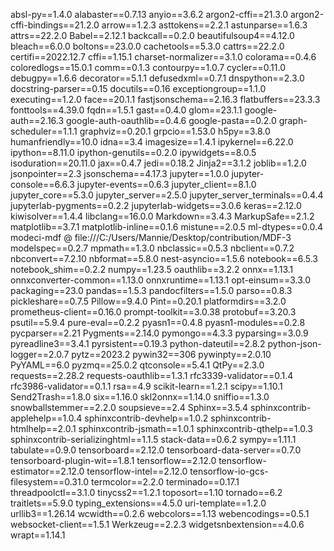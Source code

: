 absl-py==1.4.0
alabaster==0.7.13
anyio==3.6.2
argon2-cffi==21.3.0
argon2-cffi-bindings==21.2.0
arrow==1.2.3
asttokens==2.2.1
astunparse==1.6.3
attrs==22.2.0
Babel==2.12.1
backcall==0.2.0
beautifulsoup4==4.12.0
bleach==6.0.0
boltons==23.0.0
cachetools==5.3.0
cattrs==22.2.0
certifi==2022.12.7
cffi==1.15.1
charset-normalizer==3.1.0
colorama==0.4.6
coloredlogs==15.0.1
comm==0.1.3
contourpy==1.0.7
cycler==0.11.0
debugpy==1.6.6
decorator==5.1.1
defusedxml==0.7.1
dnspython==2.3.0
docstring-parser==0.15
docutils==0.16
exceptiongroup==1.1.0
executing==1.2.0
face==20.1.1
fastjsonschema==2.16.3
flatbuffers==23.3.3
fonttools==4.39.0
fqdn==1.5.1
gast==0.4.0
glom==23.1.1
google-auth==2.16.3
google-auth-oauthlib==0.4.6
google-pasta==0.2.0
graph-scheduler==1.1.1
graphviz==0.20.1
grpcio==1.53.0
h5py==3.8.0
humanfriendly==10.0
idna==3.4
imagesize==1.4.1
ipykernel==6.22.0
ipython==8.11.0
ipython-genutils==0.2.0
ipywidgets==8.0.5
isoduration==20.11.0
jax==0.4.7
jedi==0.18.2
Jinja2==3.1.2
joblib==1.2.0
jsonpointer==2.3
jsonschema==4.17.3
jupyter==1.0.0
jupyter-console==6.6.3
jupyter-events==0.6.3
jupyter_client==8.1.0
jupyter_core==5.3.0
jupyter_server==2.5.0
jupyter_server_terminals==0.4.4
jupyterlab-pygments==0.2.2
jupyterlab-widgets==3.0.6
keras==2.12.0
kiwisolver==1.4.4
libclang==16.0.0
Markdown==3.4.3
MarkupSafe==2.1.2
matplotlib==3.7.1
matplotlib-inline==0.1.6
mistune==2.0.5
ml-dtypes==0.0.4
modeci-mdf @ file:///C:/Users/Mannie/Desktop/contribution/MDF-3
modelspec==0.2.7
mpmath==1.3.0
nbclassic==0.5.3
nbclient==0.7.2
nbconvert==7.2.10
nbformat==5.8.0
nest-asyncio==1.5.6
notebook==6.5.3
notebook_shim==0.2.2
numpy==1.23.5
oauthlib==3.2.2
onnx==1.13.1
onnxconverter-common==1.13.0
onnxruntime==1.13.1
opt-einsum==3.3.0
packaging==23.0
pandas==1.5.3
pandocfilters==1.5.0
parso==0.8.3
pickleshare==0.7.5
Pillow==9.4.0
Pint==0.20.1
platformdirs==3.2.0
prometheus-client==0.16.0
prompt-toolkit==3.0.38
protobuf==3.20.3
psutil==5.9.4
pure-eval==0.2.2
pyasn1==0.4.8
pyasn1-modules==0.2.8
pycparser==2.21
Pygments==2.14.0
pymongo==4.3.3
pyparsing==3.0.9
pyreadline3==3.4.1
pyrsistent==0.19.3
python-dateutil==2.8.2
python-json-logger==2.0.7
pytz==2023.2
pywin32==306
pywinpty==2.0.10
PyYAML==6.0
pyzmq==25.0.2
qtconsole==5.4.1
QtPy==2.3.0
requests==2.28.2
requests-oauthlib==1.3.1
rfc3339-validator==0.1.4
rfc3986-validator==0.1.1
rsa==4.9
scikit-learn==1.2.1
scipy==1.10.1
Send2Trash==1.8.0
six==1.16.0
skl2onnx==1.14.0
sniffio==1.3.0
snowballstemmer==2.2.0
soupsieve==2.4
Sphinx==3.5.4
sphinxcontrib-applehelp==1.0.4
sphinxcontrib-devhelp==1.0.2
sphinxcontrib-htmlhelp==2.0.1
sphinxcontrib-jsmath==1.0.1
sphinxcontrib-qthelp==1.0.3
sphinxcontrib-serializinghtml==1.1.5
stack-data==0.6.2
sympy==1.11.1
tabulate==0.9.0
tensorboard==2.12.0
tensorboard-data-server==0.7.0
tensorboard-plugin-wit==1.8.1
tensorflow==2.12.0
tensorflow-estimator==2.12.0
tensorflow-intel==2.12.0
tensorflow-io-gcs-filesystem==0.31.0
termcolor==2.2.0
terminado==0.17.1
threadpoolctl==3.1.0
tinycss2==1.2.1
toposort==1.10
tornado==6.2
traitlets==5.9.0
typing_extensions==4.5.0
uri-template==1.2.0
urllib3==1.26.14
wcwidth==0.2.6
webcolors==1.13
webencodings==0.5.1
websocket-client==1.5.1
Werkzeug==2.2.3
widgetsnbextension==4.0.6
wrapt==1.14.1
